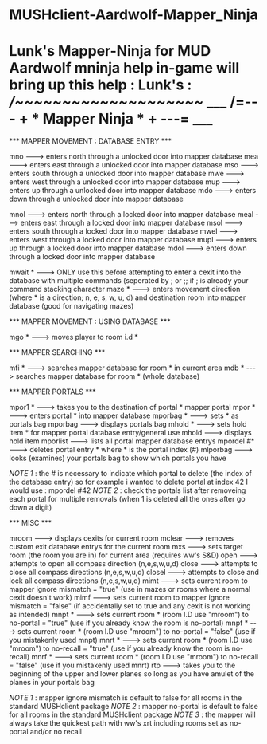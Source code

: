 # MUSHclient-Aardwolf-Mapper_Ninja
Lunk's Mapper-Ninja for MUD Aardwolf
mninja help in-game will bring up this help :
Lunk's : 
             _____/~~~~~~~~~~~~~~~~~~~~_____
        ___ /=--- + *  Mapper Ninja  * + ---= ___
==========================================================

*** MAPPER  MOVEMENT : DATABASE ENTRY ***

mno  --->  enters north through a unlocked door into mapper database
mea  --->  enters east through a unlocked door into mapper database
mso  --->  enters south through a unlocked door into mapper database
mwe  --->  enters west through a unlocked door into mapper database
mup  --->  enters up through a unlocked door into mapper database
mdo  --->  enters down through a unlocked door into mapper database

mnol  --->  enters north through a locked door into mapper database
meal  --->  enters east through a locked door into mapper database
msol  --->  enters south through a locked door into mapper database
mwel  --->  enters west through a locked door into mapper database
mupl  --->  enters up through a locked door into mapper database
mdol  --->  enters down through a locked door into mapper database

mwait * --->  ONLY use this before attempting to enter a cexit into the database with multiple commands (seperated by ; or ;; if ; is already your command stacking character 
maze *  --->  enters movement direction (where * is a direction; n, e, s, w, u, d) and destination room into mapper database (good for navigating mazes)

*** MAPPER MOVEMENT : USING DATABASE ***

mgo *  --->  moves player to room i.d *

*** MAPPER SEARCHING ***

mfi *  --->  searches mapper database for room * in current area
mdb *  --->  searches mapper database for room * (whole database)

*** MAPPER PORTALS ***

mpor1 *                 --->  takes you to the destination of portal *
mapper portal mpor *    --->  enters portal * into mapper database
mporbag *               --->  sets * as portals bag
mporbag                 --->  displays portals bag
mhold *                 --->  sets hold item * for mapper portal database entry/general use
mhold                   --->  displays hold item
mporlist                --->  lists all portal mapper database entrys
mpordel #*              --->  deletes portal entry * where * is the portal index (#)
mlporbag                --->  looks (examines) your portals bag to show which portals you have 
  
*NOTE 1* : the # is necessary to indicate which portal to delete (the index of the database entry) so for example i wanted to delete portal at index 42 I would use : mpordel #42
*NOTE 2* : check the portals list after removeing each portal for multiple removals (when 1 is deleted all the ones after go down a digit) 

*** MISC ***

mroom   --->  displays cexits for current room
mclear  --->  removes custom exit database entrys for the current room
mxs     --->  sets target room (the room you are in) for current area (requires ww's S&D)
open    --->  attempts to open all compass direction (n,e,s,w,u,d)
close   --->  attempts to close all compass directions (n,e,s,w,u,d)
closel  --->  attempts to close and lock all compass directions (n,e,s,w,u,d)
mimt    --->  sets current room to mapper ignore mismatch = "true" (use in mazes or rooms where a normal cexit doesn't work)
mimf    --->  sets current room to mapper ignore mismatch = "false" (if accidentally set to true and any cexit is not working as intended)
mnpt *  --->  sets current room * (room I.D use "mroom") to no-portal = "true" (use if you already know the room is no-portal)
mnpf *  --->  sets current room * (room I.D use "mroom") to no-portal = "false" (use if you mistakenly used mnpt)
mnrt *  --->  sets current room * (room I.D use "mroom") to no-recall = "true" (use if you already know the room is no-recall)
mnrf *  --->  sets current room * (room I.D use "mroom") to no-recall = "false" (use if you mistakenly used mnrt)
rtp     --->  takes you to the beginning of the upper and lower planes so long as you have amulet of the planes in your portals bag

*NOTE 1* : mapper ignore mismatch is default to false for all rooms in the standard MUSHclient package
*NOTE 2* : mapper no-portal is default to false for all rooms in the standard MUSHclient package
*NOTE 3* : the mapper will always take the quickest path with ww's xrt including rooms set as no-portal and/or no recall
